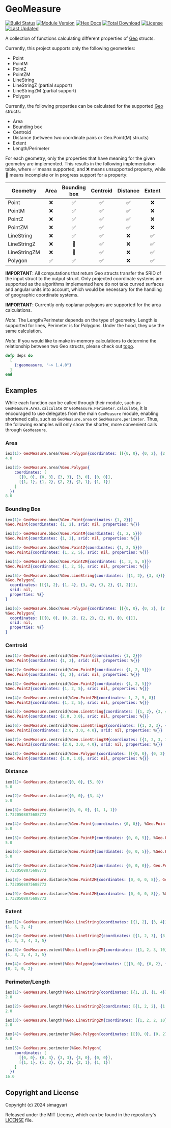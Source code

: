 # GeoMeasure

[![Build Status](https://github.com/simagyari/geomeasure/actions/workflows/elixir-build-and-test.yml/badge.svg?branch=main)](https://github.com/simagyari/geomeasure/actions/workflows/elixir-build-and-test.yml)
[![Module Version](https://img.shields.io/hexpm/v/geomeasure.svg)](https://hex.pm/packages/geomeasure)
[![Hex Docs](https://img.shields.io/badge/hex-docs-lightgreen.svg)](https://hexdocs.pm/geomeasure/)
[![Total Download](https://img.shields.io/hexpm/dt/geomeasure.svg)](https://hex.pm/packages/geomeasure)
[![License](https://img.shields.io/hexpm/l/geomeasure.svg)](https://github.com/simagyari/geomeasure/blob/main/LICENSE)
[![Last Updated](https://img.shields.io/github/last-commit/simagyari/geomeasure.svg)](https://github.com/simagyari/geomeasure/commits/main)

A collection of functions calculating different properties of [Geo](https://github.com/felt/geo/tree/master) structs.

Currently, this project supports only the following geometries:

- Point
- PointM
- PointZ
- PointZM
- LineString
- LineStringZ (partial support)
- LineStringZM (partial support)
- Polygon

Currently, the following properties can be calculated for the supported [Geo](https://github.com/felt/geo/tree/master) structs:

- Area
- Bounding box
- Centroid
- Distance (between two coordinate pairs or Geo.Point(M) structs)
- Extent
- Length/Perimeter

For each geometry, only the properties that have meaning for the given geometry are implemented. This results in the following implementation table, where ✅ means supported, and ❌ means unsupported property, while 🔶 means incomplete or in progress support for a property:

| Geometry     | Area | Bounding box | Centroid | Distance | Extent | Length | Perimeter |
| ----------   | :--: | :----------: | :------: | :------: | :----: | :----: | :-------: |
| Point        | ❌   | ✅          | ✅       | ✅      | ❌     | ❌    | ❌        |
| PointM       | ❌   | ✅          | ✅       | ✅      | ❌     | ❌    | ❌        |
| PointZ       | ❌   | ✅          | ✅       | ✅      | ❌     | ❌    | ❌        |
| PointZM      | ❌   | ✅          | ✅       | ✅      | ❌     | ❌    | ❌        |
| LineString   | ❌   | ✅          | ✅       | ❌      | ✅     | ✅    | ❌        |
| LineStringZ  | ❌   | 🔶          | ✅       | ❌      | ✅     | ✅    | ❌        |
| LineStringZM | ❌   | 🔶          | ✅       | ❌      | ✅     | ✅    | ❌        |
| Polygon      | ✅   | ✅          | ✅       | ❌      | ✅     | ❌    | ✅        |

**IMPORTANT**: All computations that return Geo structs transfer the SRID of the input struct to the output struct. Only projected coordinate systems are supported as the algorithms implemented here do not take curved surfaces and angular units into account, which would be necessary for the handling of geographic coordinate systems.

**IMPORTANT**: Currently only coplanar polygons are supported for the area calculations.

_Note_: The Length/Perimeter depends on the type of geometry. Length is supported for lines, Perimeter is for Polygons. Under the hood, they use the same calculation.

_Note_: If you would like to make in-memory calculations to determine the relationship between two Geo structs, please check out [topo](https://github.com/pkinney/topo).

```elixir
defp deps do
  [
    {:geomeasure, "~> 1.4.0"}
  ]
end
```
## Examples

While each function can be called through their module, such as `GeoMeasure.Area.calculate` or `GeoMeasure.Perimeter.calculate`, it is encouraged to use delegates from the main `GeoMeasure` module, enabling shortened calls, such as `GeoMeasure.area` or `GeoMeasure.perimeter`. Thus, the following examples will only show the shorter, more convenient calls through `GeoMeasure`.

### Area

```elixir
iex(1)> GeoMeasure.area(%Geo.Polygon{coordinates: [[{0, 0}, {0, 2}, {2, 2}, {2, 0}, {0, 0}]]})
4.0

iex(2)> GeoMeasure.area(%Geo.Polygon{
    coordinates: [
      [{0, 0}, {0, 3}, {3, 3}, {3, 0}, {0, 0}],
      [{1, 1}, {1, 2}, {2, 2}, {2, 1}, {1, 1}]
    ]
  })
8.0
```

### Bounding Box

```elixir
iex(1)> GeoMeasure.bbox(%Geo.Point{coordinates: {1, 2}})
%Geo.Point{coordinates: {1, 2}, srid: nil, properties: %{}}

iex(2)> GeoMeasure.bbox(%Geo.PointM{coordinates: {1, 2, 5}})
%Geo.Point{coordinates: {1, 2}, srid: nil, properties: %{}}

iex(3)> GeoMeasure.bbox(%Geo.PointZ{coordinates: {1, 2, 5}})
%Geo.PointZ{coordinates: {1, 2, 5}, srid: nil, properties: %{}}

iex(4)> GeoMeasure.bbox(%Geo.PointZM{coordinates: {1, 2, 5, 8}})
%Geo.PointZ{coordinates: {1, 2, 5}, srid: nil, properties: %{}}

iex(5)> GeoMeasure.bbox(%Geo.LineString{coordinates: [{1, 2}, {3, 4}]})
%Geo.Polygon{
  coordinates: [[{1, 2}, {1, 4}, {3, 4}, {3, 2}, {1, 2}]],
  srid: nil,
  properties: %{}
}

iex(6)> GeoMeasure.bbox(%Geo.Polygon{coordinates: [[{0, 0}, {0, 2}, {2, 2}, {2, 0}, {0, 0}]]})
%Geo.Polygon{
  coordinates: [[{0, 0}, {0, 2}, {2, 2}, {2, 0}, {0, 0}]],
  srid: nil,
  properties: %{}
}
```

### Centroid

```elixir
iex(1)> GeoMeasure.centroid(%Geo.Point{coordinates: {1, 2}})
%Geo.Point{coordinates: {1, 2}, srid: nil, properties: %{}}

iex(2)> GeoMeasure.centroid(%Geo.PointM{coordinates: {1, 2, 5}})
%Geo.Point{coordinates: {1, 2}, srid: nil, properties: %{}}

iex(3)> GeoMeasure.centroid(%Geo.PointZ{coordinates: {1, 2, 5}})
%Geo.PointZ{coordinates: {1, 2, 5}, srid: nil, properties: %{}}

iex(4)> GeoMeasure.centroid(%Geo.PointZM{coordinates: 1, 2, 5, 8})
%Geo.PointZ{coordinates: {1, 2, 5}, srid: nil, properties: %{}}

iex(5)> GeoMeasure.centroid(%Geo.LineString{coordinates: [{1, 2}, {3, 4}]})
%Geo.Point{coordinates: {2.0, 3.0}, srid: nil, properties: %{}}

iex(6)> GeoMeasure.centroid(%Geo.LineStringZ{coordinates: [{1, 2, 3}, {3, 4, 5}]})
%Geo.PointZ{coordinates: {2.0, 3.0, 4.0}, srid: nil, properties: %{}}

iex(7)> GeoMeasure.centroid(%Geo.LineStringZM{coordinates: [{1, 2, 3, 10}, {3, 4, 5, 11}]})
%Geo.PointZ{coordinates: {2.0, 3.0, 4.0}, srid: nil, properties: %{}}

iex(8)> GeoMeasure.centroid(%Geo.Polygon{coordinates: [[{0, 0}, {0, 2}, {2, 2}, {2, 0}, {0, 0}]]})
%Geo.Point{coordinates: {1.0, 1.0}, srid: nil, properties: %{}}
```

### Distance

```elixir
iex(1)> GeoMeasure.distance({0, 0}, {5, 0})
5.0

iex(2)> GeoMeasure.distance({0, 0}, {3, 4})
5.0

iex(3)> GeoMeasure.distance({0, 0, 0}, {1, 1, 1})
1.7320508075688772

iex(4)> GeoMeasure.distance(%Geo.Point{coordinates: {0, 0}}, %Geo.Point{coordinates: {3, 4}})
5.0

iex(5)> GeoMeasure.distance(%Geo.PointM{coordinates: {0, 0, 5}}, %Geo.PointM{coordinates: {3, 4, 10}})
5.0

iex(6)> GeoMeasure.distance(%Geo.PointM{coordinates: {0, 0, 5}}, %Geo.Point{coordinates: {3, 4}})
5.0

iex(7)> GeoMeasure.distance(%Geo.PointZ{coordinates: {0, 0, 0}}, Geo.PointZ{coordinates: {1, 1, 1}})
1.7320508075688772

iex(8)> GeoMeasure.distance(%Geo.PointZM{coordinates: {0, 0, 0, 8}}, Geo.PointZM{coordinates: {1, 1, 1, 6}})
1.7320508075688772

iex(9)> GeoMeasure.distance(%Geo.PointZM{coordinates: {0, 0, 0, 8}}, %Geo.PointZ{coordinates: {1, 1, 1}})
1.7320508075688772
```

### Extent

```elixir
iex(1)> GeoMeasure.extent(%Geo.LineString{coordinates: [{1, 2}, {3, 4}]})
{1, 3, 2, 4}

iex(2)> GeoMeasure.extent(%Geo.LineStringZ{coordinates: [{1, 2, 3}, {3, 4, 5}]})
{1, 3, 2, 4, 3, 5}

iex(3)> GeoMeasure.extent(%Geo.LineStringZM{coordinates: [{1, 2, 3, 10}, {3, 4, 5, 11}]})
{1, 3, 2, 4, 3, 5}

iex(4)> GeoMeasure.extent(%Geo.Polygon{coordinates: [[{0, 0}, {0, 2}, {2, 2}, {2, 0}, {0, 0}]]})
{0, 2, 0, 2}
```

### Perimeter/Length

```elixir
iex(1)> GeoMeasure.length(%Geo.LineString{coordinates: [{1, 2}, {1, 4}]})
2.0

iex(2)> GeoMeasure.length(%Geo.LineStringZ{coordinates: [{1, 2, 2}, {1, 4, 2}]})
2.0

iex(3)> GeoMeasure.length(%Geo.LineStringZM{coordinates: [{1, 2, 2, 10}, {1, 4, 2, 11}]})
2.0

iex(4)> GeoMeasure.perimeter(%Geo.Polygon{coordinates: [[{0, 0}, {0, 2}, {2, 2}, {2, 0}, {0, 0}]]})
8.0

iex(5)> GeoMeasure.perimeter(%Geo.Polygon{
    coordinates: [
      [{0, 0}, {0, 3}, {3, 3}, {3, 0}, {0, 0}],
      [{1, 1}, {1, 2}, {2, 2}, {2, 1}, {1, 1}]
    ]
  })
16.0
```

## Copyright and License

Copyright (c) 2024 simagyari

Released under the MIT License, which can be found in the repository's [LICENSE](https://github.com/simagyari/geomeasure/blob/main/LICENSE) file.
